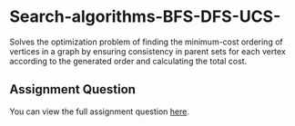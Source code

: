 # Search-algorithms-BFS-DFS-UCS-
Solves the optimization problem of finding the minimum-cost ordering of vertices in a graph by ensuring consistency in parent sets for each vertex according to the generated order and calculating the total cost.

## Assignment Question
You can view the full assignment question [here](AI_Assignment01_question.pdf).
